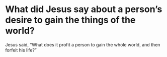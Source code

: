 # What did Jesus say about a person’s desire to gain the things of the world?

Jesus said, “What does it profit a person to gain the whole world, and then forfeit his life?”
